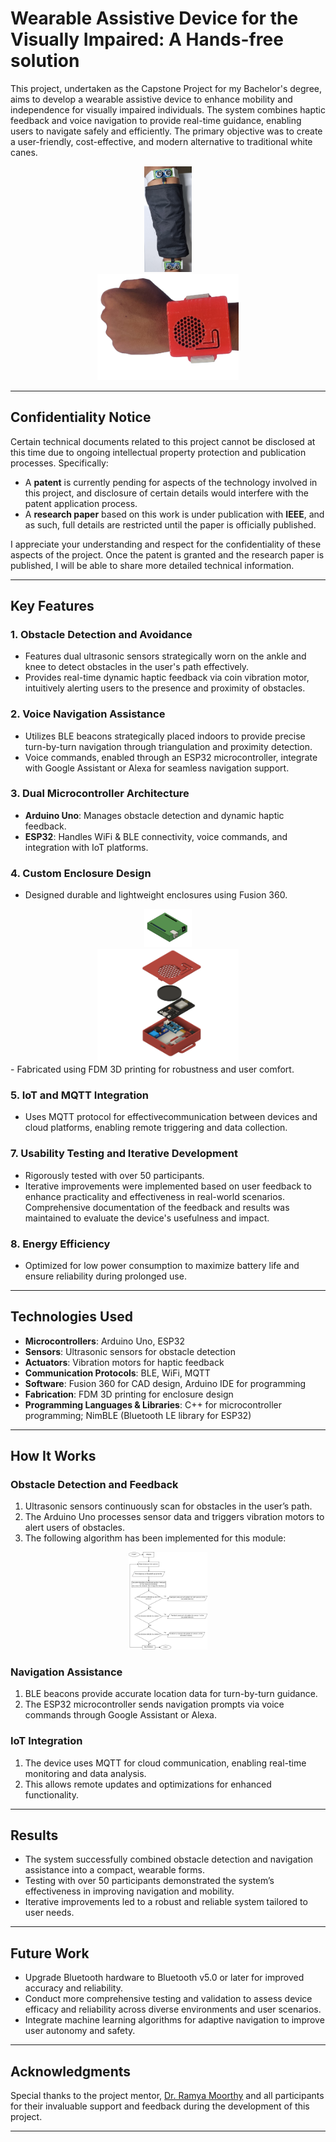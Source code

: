 # Wearable Assistive Device for the Visually Impaired: A Hands-free solution  

This project, undertaken as the Capstone Project for my Bachelor's degree, aims to develop a wearable assistive device to enhance mobility and independence for visually impaired individuals. The system combines haptic feedback and voice navigation to provide real-time guidance, enabling users to navigate safely and efficiently. The primary objective was to create a user-friendly, cost-effective, and modern alternative to traditional white canes.  

<div style="text-align: center;">
  <img src="obstacle_avoid\assets\Phase1_WornOnPerson.jpg" alt="Obstacle avoidance module when worn on person's leg" style="width: 15%; display: inline-block; margin: 0 20%;">
  <img src="voice_navigate\assets\DeviceOnHand.png" alt="BLE Navigation module when worn on hand" style="width: 45%; display: inline-block; margin: 0 10%;">
</div>

---

## Confidentiality Notice

Certain technical documents related to this project cannot be disclosed at this time due to ongoing intellectual property protection and publication processes. Specifically:

- A **patent** is currently pending for aspects of the technology involved in this project, and disclosure of certain details would interfere with the patent application process.
- A **research paper** based on this work is under publication with **IEEE**, and as such, full details are restricted until the paper is officially published.

I appreciate your understanding and respect for the confidentiality of these aspects of the project. Once the patent is granted and the research paper is published, I will be able to share more detailed technical information.

---

## **Key Features**  

### 1. Obstacle Detection and Avoidance  
- Features dual ultrasonic sensors strategically worn on the ankle and knee to detect obstacles in the user's path effectively.
- Provides real-time dynamic haptic feedback via coin vibration motor, intuitively alerting users to the presence and proximity of obstacles.

### 2. Voice Navigation Assistance  
- Utilizes BLE beacons strategically placed indoors to provide precise turn-by-turn navigation through triangulation and proximity detection.
- Voice commands, enabled through an ESP32 microcontroller, integrate with Google Assistant or Alexa for seamless navigation support.

### 3. Dual Microcontroller Architecture  
- **Arduino Uno**: Manages obstacle detection and dynamic haptic feedback.  
- **ESP32**: Handles WiFi & BLE connectivity, voice commands, and integration with IoT platforms. 

### 4. Custom Enclosure Design  
- Designed durable and lightweight enclosures using Fusion 360.
<div style="text-align: center;">
  <img src="obstacle_avoid\cad_captures\4_ArduinoCase.png" alt="CAD design of case designed for Obstacle avoidance module" style="width: 15%; display: inline-block; margin: 0 20%;">
  <img src="voice_navigate\cad_captures\3_CaseExplodedView.png" alt="CAD design of the indoor navigation module" style="width: 45%; display: inline-block; margin: 0 10%;">
</div>
- Fabricated using FDM 3D printing for robustness and user comfort.

### 5. IoT and MQTT Integration  
- Uses MQTT protocol for effectivecommunication between devices and cloud platforms, enabling remote triggering and data collection.  

### 7. Usability Testing and Iterative Development  
- Rigorously tested with over 50 participants.  
- Iterative improvements were implemented based on user feedback to enhance practicality and effectiveness in real-world scenarios. Comprehensive documentation of the feedback and results was maintained to evaluate the device's usefulness and impact.

### 8. Energy Efficiency  
- Optimized for low power consumption to maximize battery life and ensure reliability during prolonged use.  

---

## **Technologies Used**  
- **Microcontrollers**: Arduino Uno, ESP32  
- **Sensors**: Ultrasonic sensors for obstacle detection  
- **Actuators**: Vibration motors for haptic feedback  
- **Communication Protocols**: BLE, WiFi, MQTT
- **Software**: Fusion 360 for CAD design, Arduino IDE for programming  
- **Fabrication**: FDM 3D printing for enclosure design  
- **Programming Languages & Libraries**: C++ for microcontroller programming; NimBLE (Bluetooth LE library for ESP32)

---

## **How It Works**  

### **Obstacle Detection and Feedback**  
1. Ultrasonic sensors continuously scan for obstacles in the user’s path.
2. The Arduino Uno processes sensor data and triggers vibration motors to alert users of obstacles.
3. The following algorithm has been implemented for this module:
<div style="text-align: center;">
  <img src="obstacle_avoid\avoid_algorithm.png" alt="Obstacle avoidance algorithm" style="width: 25%; display: inline-block; margin: 1 20%;">
</div>

### **Navigation Assistance**  
1. BLE beacons provide accurate location data for turn-by-turn guidance.  
2. The ESP32 microcontroller sends navigation prompts via voice commands through Google Assistant or Alexa.  

### **IoT Integration**  
1. The device uses MQTT for cloud communication, enabling real-time monitoring and data analysis.  
2. This allows remote updates and optimizations for enhanced functionality.  

---

## **Results**  
- The system successfully combined obstacle detection and navigation assistance into a compact, wearable forms.  
- Testing with over 50 participants demonstrated the system’s effectiveness in improving navigation and mobility.  
- Iterative improvements led to a robust and reliable system tailored to user needs.  

---

## **Future Work**  
- Upgrade Bluetooth hardware to Bluetooth v5.0 or later for improved accuracy and reliability.
- Conduct more comprehensive testing and validation to assess device efficacy and reliability across diverse environments and user scenarios.
- Integrate machine learning algorithms for adaptive navigation to improve user autonomy and safety.

---

## **Acknowledgments**  
Special thanks to the project mentor, [Dr. Ramya Moorthy](https://www.manipal.edu/mit/department-faculty/faculty-list/dr-ramya-s-moorthy/_jcr_content.html) and all participants for their invaluable support and feedback during the development of this project.  

---